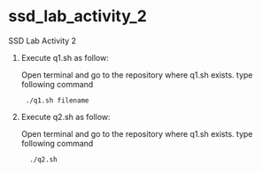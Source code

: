 # ssd_lab_activity_2
SSD Lab Activity 2

1) Execute q1.sh as follow:

    Open terminal and go to the repository where q1.sh exists.
    type following command
    
        ./q1.sh filename

2) Execute q2.sh as follow:

    Open terminal and go to the repository where q1.sh exists.
    type following command
    
         ./q2.sh
